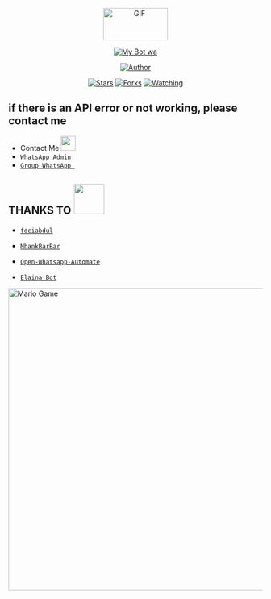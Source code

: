 <p align="center">
<a href="https://github.com/Mr-ParadoX13">
<img src="https://media4.giphy.com/media/12pwt3qlbVVBfy/giphy.gif"alt="GIF" width="128" height="64"/>
</a>
</p>
<p align="center">
<a href="#"><img title="My Bot wa" src="https://img.shields.io/badge/-My%20Bot%20What'sApp-blue?style=for-the-badge"></a>
</p>
<p align="center">
<a href="https://github.com/Mr-ParadoX"><img title="Author" src="https://img.shields.io/badge/Author-Mr--ParadoX-blue?style=for-the-badge&logo=github"></a>
</p>
<p align="center">
<a href="https://github.com/Mr-Paradox13/Bot-Whatsapp/stargazers/"><img title="Stars" src="https://img.shields.io/github/stars/Mr-Paradox13/Bot-Whatsapp?color=blue&style=flat-square"></a>
<a href="https://github.com/Mr-ParadoX/network/members"><img title="Forks" src="https://img.shields.io/github/forks/Mr-Paradox13/Bot-Whatsapp"></a>
<a href="https://github.com/Mr-Paradox13/Bot-Whatsapp/watchers"><img title="Watching" src="https://img.shields.io/github/watchers/Mr-Paradox13/Bot-Whatsapp?label=Watchers&color=blue&style=flat-square"></a>
</p>

## if there is an API error or not working, please contact me
* Contact Me <img src="https://github.com/TheDudeThatCode/TheDudeThatCode/blob/master/Assets/powerup.gif" width="29px">
* [`WhatsApp Admin `](https://wa.me/+6285895811075)
* [`Group WhatsApp `](https://chat.whatsapp.com/I14rsPokjaq5gM6cWaSeHU)

## THANKS TO <a href="https://github.com/Mr-ParadoX13"><img src="https://github.com/TheDudeThatCode/TheDudeThatCode/blob/master/Assets/Handshake.gif" width="60px"></a>

* [`fdciabdul`](https://github.com/fdciabdul/termux-whatsapp-bot)

* [`MhankBarBar`](https://github.com/MhankBarBar/whatsapp-bot)
* [`Open-Whatsapp-Automate`](https://github.com/open-wa/wa-automate-nodejs)
* [`Elaina Bot`](https://github.com/Mr-Paradox13/ElainaBOT)
<a href="https://github.com/Mr-ParadoX13">
<img src="https://github.com/TheDudeThatCode/TheDudeThatCode/blob/master/Assets/Mario_Gameplay.gif" alt="Mario Game" width="600" />
</a>
